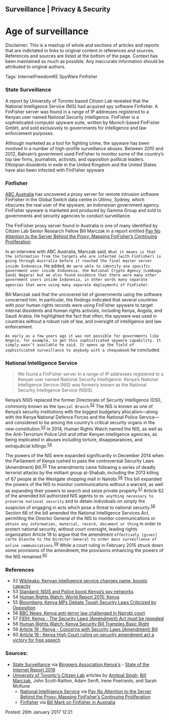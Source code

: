 ## Surveillance | Privacy & Security

Age of surveillance
===
Disclaimer: This is a mashup of whole and sections of articles and reports that are indictated in links to original content in references and sources. References and sources are listed at the bottom of the page. Context has been maintained as much as possible. Any inaccurate information should be attributed to original authors.

Tags: InternetFreedomKE SpyWare Finfisher

### State Surveillance
A report by University of Toronto based Citizen Lab revealed that the National Intelligence Service (NIS) had acquired spy software Finfisher. A FinFisher server was found in a range of IP addresses registered to a Kenyan user named National Security Intelligence. FinFisher is a sophisticated computer spyware suite, written by Munich-based FinFisher GmbH, and sold exclusively to governments for intelligence and law enforcement purposes.

Although marketed as a tool for fighting crime, the spyware has been involved in a number of high-profile surveillance abuses. Between 2010 and 2012, Bahrain’s government used FinFisher to monitor some of the country’s top law firms, journalists, activists, and opposition political leaders. Ethiopian dissidents in exile in the United Kingdom and the United States have also been infected with FinFisher spyware

### Finfisher
[ABC Australia](http://mobile.abc.net.au/news/2016-01-26/notorious-spyware-used-to-take-over-computers-found-in-sydney/7114734) has uncovered a proxy server for remote intrusion software FinFisher in the Global Switch data centre in Ultimo, Sydney, which obscures the real user of the spyware, an Indonesian government agency. FinFisher spyware is marketed and produced by Gamma Group and sold to governments and security agencies to conduct surveillance.

The FinFisher proxy server found in Australia is one of many identified by Citizen Lab Senior Research Fellow Bill Marczak in a report entitled [Pay No Attention to the Server Behind the Proxy: Mapping FinFisher’s Continuing Proliferation](https://citizenlab.org/2015/10/mapping-finfishers-continuing-proliferation).

In an interview with ABC Australia, Marczak said, `What it means is that the information from the targets who are infected (with FinFisher) is going through Australia before it reached the final master server inside Indonesia`. He added, `We were able to identify one specific government user inside Indonesia, the National Crypto Agency (Lembaga Sandi Negara) but we also found evidence that there were many other government users inside Indonesia, in other words many separate agencies that were using many separate deployments of FinFisher`.

Bill Marczak said that the uncovered list of governments using the software concerned him. In particular, the findings indicated that several countries with poor human rights records were using FinFisher spyware to target internal dissidents and human rights activists, including Kenya, Angola, and Saudi Arabia. He highlighted the fact that often, the spyware was used in countries without a robust rule of law, and oversight of intelligence and law enforcement.

`As early as a few years ago it was not possible for governments like Angola, for example, to get this sophisticated spyware capability. It simply wasn’t available he said. It opens up the field of sophisticated surveillance to anybody with a chequebook` he concluded.

### National Intelligence Service

> We found a FinFisher server in a range of IP addresses registered to a Kenyan user named National 
> Security Intelligence. Kenya’s National Intelligence Service (NIS) was formerly known as the 
> National Security Intelligence Service (NSIS).

Kenya’s NSIS replaced the former Directorate of Security Intelligence (DSI), commonly known as the `Special Branch`.<sup>[52](https://wikileaks.org/gifiles/docs/51/5109873_-os-kenya-kenyan-intelligence-service-changes-name-boosts.html)</sup> The NIS is known as one of Kenya’s security institutions with the biggest budgetary allocation—along with the Kenya National Defence Forces and the National Police Service—and considered to be among the country’s critical security organs in the new constitution.<sup>[53](http://www.standardmedia.co.ke/article/2000059031/nsis-and-police-boost-kenya-s-spy-networks)</sup> In 2014, Human Rights Watch named the NIS, as well as the Anti-Terrorism Police Unit and other Kenyan intelligence agencies, as being implicated in abuses including torture, disappearances, and extrajudicial killings.<sup>[54](https://www.hrw.org/world-report/2015/country-chapters/kenya)</sup>

The powers of the NIS were expanded significantly in December 2014 when the Parliament of Kenya rushed to pass the controversial Security Laws (Amendment) Bill.<sup>[55](https://www.bloomberg.com/news/articles/2014-12-11/kenya-mps-debate-tough-security-laws-criticized-by-opposition)</sup> The amendments came following a series of deadly terrorist attacks by the militant group al-Shabab, including the 2013 killing of 67 people at the Westgate shopping mall in Nairobi.<sup>[56](http://www.bbc.com/news/world-africa-30592083)</sup> This bill expanded the powers of the NIS to monitor communications without a warrant, as well as expanding their powers to search and seize private property.<sup>[57](https://www.fidh.org/en/region/Africa/kenya/16696-kenya-the-security-laws-amendment-act-must-be-repealed)</sup> Article 62 of the amended bill authorized NIS agents to `do anything necessary to preserve national security` and to detain individuals on simply the suspicion of engaging in acts which pose a threat to national security.<sup>[58](https://www.hrw.org/news/2014/12/13/kenya-security-bill-tramples-basic-rights)</sup> Section 66 of the bill amended the National Intelligence Services Act, permitting the Director General of the NIS to monitor communications or `obtain any information, material, record, document or thing` in order to protect national security, without court oversight, leading rights organization Article 19 to argue that the amendment `effectively [gives] carte blanche to the Director-General to order mass surveillance of online communications`.<sup>[59](https://www.article19.org/resources.php/resource/37800/en/kenya:-concerns-with-security-laws-(amendment)-bill)</sup> While a court ruling in February 2015 struck down some provisions of the amendment, the provisions enhancing the powers of the NIS remained.<sup>[60](https://www.article19.org/resources.php/resource/37866/en/kenya:-high-court-ruling-on-security-amendment-act-a-victory-for-free-speech)</sup>

### References
* 52 [Wikileaks: Kenyan intelligence service changes name, boosts capacity](https://wikileaks.org/gifiles/docs/51/5109873_-os-kenya-kenyan-intelligence-service-changes-name-boosts.html)
* 53 [Standard: NSIS and Police boost Kenya’s spy networks](http://www.standardmedia.co.ke/article/2000059031/nsis-and-police-boost-kenya-s-spy-networks)
* 54 [Human Rights Watch: World Report 2015: Kenya](https://www.hrw.org/world-report/2015/country-chapters/kenya)
* 55 [Bloomberg: Kenya MPs Debate Tough Security Laws Criticized by Opposition](https://www.bloomberg.com/news/articles/2014-12-11/kenya-mps-debate-tough-security-laws-criticized-by-opposition)
* 56 [BBC News: Kenya anti-terror law challenged in Nairobi court](http://www.bbc.com/news/world-africa-30592083)
* 57 [FIDH: Kenya - The Security Laws (Amendment) Act must be repealed](https://www.fidh.org/en/region/Africa/kenya/16696-kenya-the-security-laws-amendment-act-must-be-repealed)
* 58 [Human Rights Watch: Kenya Security Bill Tramples Basic Right](https://www.hrw.org/news/2014/12/13/kenya-security-bill-tramples-basic-rights)
* 59 [Article 19 : Kenya - Concerns with Security Laws (Amendment) Bill](https://www.article19.org/resources.php/resource/37800/en/kenya:-concerns-with-security-laws-(amendment)-bill)
* 60 [Article 19 : Kenya High Court ruling on security amendment act a victory for free speech](https://www.article19.org/resources.php/resource/37866/en/kenya:-high-court-ruling-on-security-amendment-act-a-victory-for-free-speech)


### Sources:

- [State Surveillance](#state-surveillance) via [Bloggers Association Kenya's](https://twitter.com/bakekenya) - [State of the Internet Report 2016](http://bit.ly/2kwkrmP)
- [University of Toronto's Citizen Lab](https://citizenlab.org/) articles by [Amitpal Singh](https://citizenlab.org/author/asingh), [Bill Marczak](https://citizenlab.org/category/author/bill-marczak), John Scott-Railton, Adam Senft, Irene Poetranto, and Sarah McKune
	-	[National Intelligence Service](#nis) via [Pay No Attention to the Server Behind the Proxy: Mapping FinFisher’s Continuing Proliferation](https://citizenlab.org/2015/10/mapping-finfishers-continuing-proliferation)
	-	[Finfisher](#finfisher) via [Bill Mark on Finfisher in Australia](https://citizenlab.org/2016/01/bill-marczak-finfisher-australia-indonesia)

Posted: 26th January 2017 12:21